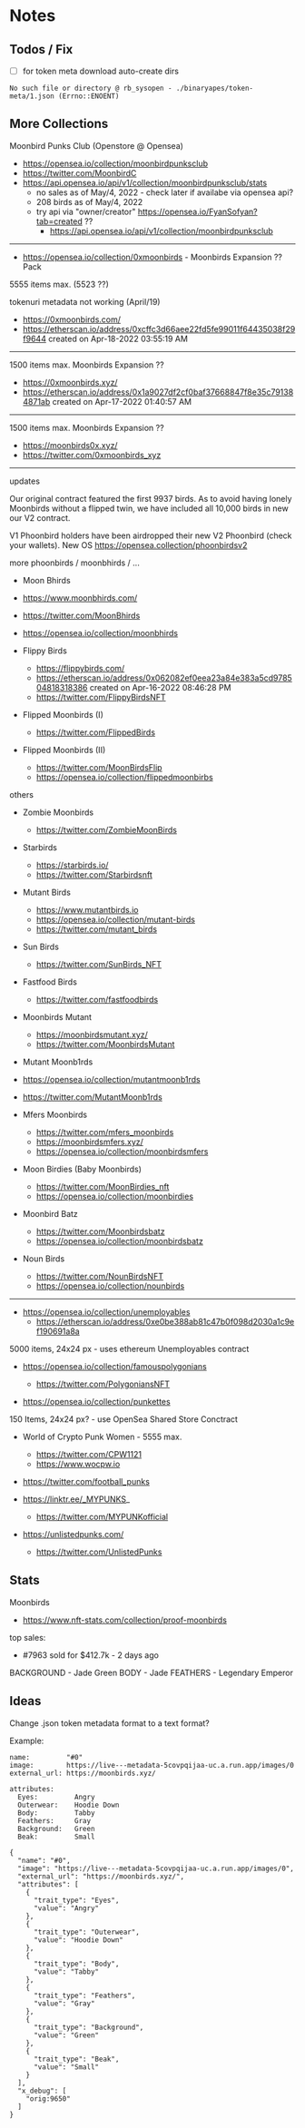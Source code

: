 # Notes


## Todos / Fix

- [ ] for token meta download auto-create dirs

```
No such file or directory @ rb_sysopen - ./binaryapes/token-meta/1.json (Errno::ENOENT)
```



## More Collections

Moonbird Punks Club   (Openstore @ Opensea)

- https://opensea.io/collection/moonbirdpunksclub
- <https://twitter.com/MoonbirdC>
- <https://api.opensea.io/api/v1/collection/moonbirdpunksclub/stats>
  - no sales as of May/4, 2022  - check later if availabe via opensea api?
  - 208 birds as of May/4, 2022
  - try api via "owner/creator" https://opensea.io/FyanSofyan?tab=created ??
    - https://api.opensea.io/api/v1/collection/moonbirdpunksclub


----

- <https://opensea.io/collection/0xmoonbirds> - Moonbirds Expansion ?? Pack

5555 items max. (5523 ??)

tokenuri metadata not working (April/19)

- https://0xmoonbirds.com/
- https://etherscan.io/address/0xcffc3d66aee22fd5fe99011f64435038f29f9644 created on Apr-18-2022 03:55:19 AM

---------

1500 items max.   Moonbirds Expansion ??

- https://0xmoonbirds.xyz/
- https://etherscan.io/address/0x1a9027df2cf0baf37668847f8e35c791384871ab created on Apr-17-2022 01:40:57 AM

---

1500 items max.   Moonbirds Expansion ??

- https://moonbirds0x.xyz/
- https://twitter.com/0xmoonbirds_xyz



------
updates

Our original contract featured the first 9937 birds. As to avoid having lonely Moonbirds without a flipped twin, we have included all 10,000 birds in new our V2 contract.

V1 Phoonbird holders have been airdropped their new V2 Phoonbird (check your wallets). New OS https://opensea.collection/phoonbirdsv2



more phoonbirds / moonbhirds / ...

- Moon Bhirds
 - https://www.moonbhirds.com/
 - https://twitter.com/MoonBhirds
 - https://opensea.io/collection/moonbhirds


- Flippy Birds
  - https://flippybirds.com/
  - https://etherscan.io/address/0x062082ef0eea23a84e383a5cd978504818318386 created on Apr-16-2022 08:46:28 PM
  - https://twitter.com/FlippyBirdsNFT



- Flipped Moonbirds (I)
  - https://twitter.com/FlippedBirds

- Flipped Moonbirds (II)
  - https://twitter.com/MoonBirdsFlip
  - https://opensea.io/collection/flippedmoonbirbs


others

- Zombie Moonbirds
  - https://twitter.com/ZombieMoonBirds

- Starbirds
  - https://starbirds.io/
  - https://twitter.com/Starbirdsnft

- Mutant Birds
  - https://www.mutantbirds.io
  - https://opensea.io/collection/mutant-birds
  - https://twitter.com/mutant_birds

- Sun Birds
  - https://twitter.com/SunBirds_NFT

- Fastfood Birds
  - https://twitter.com/fastfoodbirds

- Moonbirds Mutant
  - https://moonbirdsmutant.xyz/
  - https://twitter.com/MoonbirdsMutant


- Mutant Moonb1rds
 - https://opensea.io/collection/mutantmoonb1rds
 - https://twitter.com/MutantMoonb1rds

- Mfers Moonbirds
  - https://twitter.com/mfers_moonbirds
  - https://moonbirdsmfers.xyz/
  - https://opensea.io/collection/moonbirdsmfers

- Moon Birdies (Baby Moonbirds)
  - https://twitter.com/MoonBirdies_nft
  - https://opensea.io/collection/moonbirdies

- Moonbird Batz
  - https://twitter.com/Moonbirdsbatz
  - https://opensea.io/collection/moonbirdsbatz

- Noun Birds
  - https://twitter.com/NounBirdsNFT
  - https://opensea.io/collection/nounbirds




---------------
- <https://opensea.io/collection/unemployables>
  - https://etherscan.io/address/0xe0be388ab81c47b0f098d2030a1c9ef190691a8a

5000 items, 24x24 px - uses ethereum Unemployables contract


- <https://opensea.io/collection/famouspolygonians>
  - https://twitter.com/PolygoniansNFT




- <https://opensea.io/collection/punkettes>

150 Items, 24x24 px?  - use OpenSea Shared Store Conctract


- World of Crypto Punk Women  - 5555 max.
  - https://twitter.com/CPW1121
  - https://www.wocpw.io


- https://twitter.com/football_punks

- https://linktr.ee/_MYPUNKS_
  - https://twitter.com/MYPUNKofficial

- https://unlistedpunks.com/
  - https://twitter.com/UnlistedPunks




## Stats

Moonbirds
- https://www.nft-stats.com/collection/proof-moonbirds

top sales:
- #7963 sold for $412.7k - 2 days ago

BACKGROUND - Jade Green
BODY - Jade
FEATHERS - Legendary Emperor





## Ideas

Change .json token metadata format to a text format?

Example:

```
name:         "#0"
image:        https://live---metadata-5covpqijaa-uc.a.run.app/images/0
external_url: https://moonbirds.xyz/

attributes:
  Eyes:         Angry
  Outerwear:    Hoodie Down
  Body:         Tabby
  Feathers:     Gray
  Background:   Green
  Beak:         Small
```


```
{
  "name": "#0",
  "image": "https://live---metadata-5covpqijaa-uc.a.run.app/images/0",
  "external_url": "https://moonbirds.xyz/",
  "attributes": [
    {
      "trait_type": "Eyes",
      "value": "Angry"
    },
    {
      "trait_type": "Outerwear",
      "value": "Hoodie Down"
    },
    {
      "trait_type": "Body",
      "value": "Tabby"
    },
    {
      "trait_type": "Feathers",
      "value": "Gray"
    },
    {
      "trait_type": "Background",
      "value": "Green"
    },
    {
      "trait_type": "Beak",
      "value": "Small"
    }
  ],
  "x_debug": [
    "orig:9650"
  ]
}
```